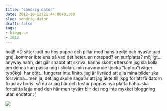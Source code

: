 ```yaml
---
title: "sõndrig dator"
date: 2012-10-12T21:44:00+01:00
slug: sondrig-dator
draft: false
tags:
- blogg.se
- 2012
---
```

hojj!! =D sitter judt nu hos pappa och pillar med hans tredje och nyaste pad grej..kommer ibte ens på vad det heter..en notepad? en surfplatta? möjligt... anyway hahh, det går snabbt att skriva, känns skönt eftersom jsg sla kolla om denna kan passa mig i skolan..min nuvarande tjocka "laptop"(väger typ8kg)  har dött.. fungerar inte.finito. jag är livrädd att alla mina bilder ska försvinna...men ja, det jag skulle säga är att jag åkte till jkpg för att få datorn fixad av boris. så nu är jag här och testar pappas nya platta haha..ska fortsätta latja med den här men tyvärr blir det nog inte myxket bloggning utan endator :(

![](/assets/images/blogg.se/1280x800_04_5078732c9606ee2c50116485.jpg)